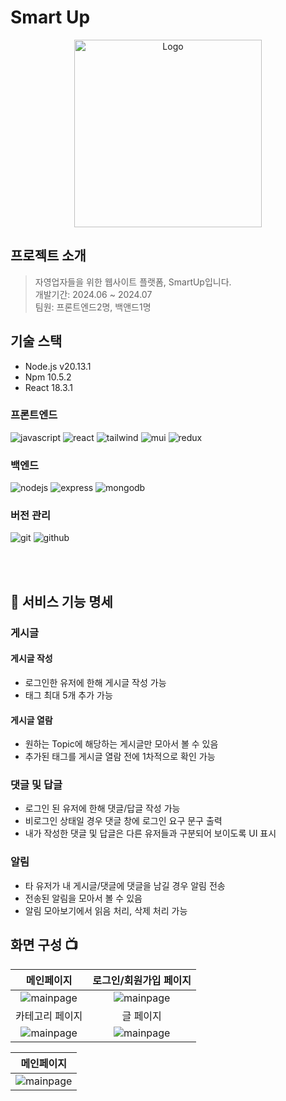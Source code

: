 # Smart Up

<div style="text-align: center;">
  <img src="https://github.com/funizo/project/blob/dev/FE/public/img/logo.png?raw=true" alt="Logo" width="300" height="300">
</div>

## 프로젝트 소개

> 자영업자들을 위한 웹사이트 플랫폼, SmartUp입니다.
> <br>
> 개발기간: 2024.06 ~ 2024.07
> <br>
> 팀원: 프론트엔드2명, 백앤드1명

## 기술 스택
- Node.js v20.13.1
- Npm 10.5.2
- React 18.3.1

### 프론트엔드<br>

![javascript](https://img.shields.io/badge/javascript-F7DF1E?style=for-the-badge&logo=javascript&logoColor=black)
![react](https://img.shields.io/badge/react-61DAFB?style=for-the-badge&logo=react&logoColor=black)
![tailwind](https://img.shields.io/badge/tailwind-06B6D4?style=for-the-badge&logo=tailwind-css&logoColor=white)
![mui](https://img.shields.io/badge/Material--UI-0081CB?style=for-the-badge&logo=material-ui&logoColor=white)
![redux](https://img.shields.io/badge/Redux-593D88?style=for-the-badge&logo=redux&logoColor=white)

### 백엔드<br>

![nodejs](https://img.shields.io/badge/node.js-339933?style=for-the-badge&logo=Node.js&logoColor=white)
![express](https://img.shields.io/badge/express-000000?style=for-the-badge&logo=express&logoColor=white)
![mongodb](https://img.shields.io/badge/mongoDB-47A248?style=for-the-badge&logo=MongoDB&logoColor=white)

### 버전 관리<br>

![git](https://img.shields.io/badge/git-F05032?style=for-the-badge&logo=git&logoColor=white)
![github](https://img.shields.io/badge/github-181717?style=for-the-badge&logo=github&logoColor=white)

<br>
<br>

## 📌 서비스 기능 명세

### 게시글
#### 게시글 작성
- 로그인한 유저에 한해 게시글 작성 가능
- 태그 최대 5개 추가 가능

#### 게시글 열람
- 원하는 Topic에 해당하는 게시글만 모아서 볼 수 있음
- 추가된 태그를 게시글 열람 전에 1차적으로 확인 가능

### 댓글 및 답글
- 로그인 된 유저에 한해 댓글/답글 작성 가능
- 비로그인 상태일 경우 댓글 창에 로그인 요구 문구 출력
- 내가 작성한 댓글 및 답글은 다른 유저들과 구분되어 보이도록 UI 표시

### 알림
- 타 유저가 내 게시글/댓글에 댓글을 남길 경우 알림 전송
- 전송된 알림을 모아서 볼 수 있음
- 알림 모아보기에서 읽음 처리, 삭제 처리 가능

## 화면 구성 📺

|                                                  메인페이지                                                   |                                           로그인/회원가입 페이지                                            |
| :-----------------------------------------------------------------------------------------------------------: | :---------------------------------------------------------------------------------------------------------: |
|   <img src="https://github.com/funizo/project/blob/dev/FE/public/img/mainpage.png?raw=true" alt="mainpage">   |  <img src="https://github.com/funizo/project/blob/dev/FE/public/img/authpage.png?raw=true" alt="mainpage">  |
|                                                카테고리 페이지                                                |                                                  글 페이지                                                  |
| <img src="https://github.com/funizo/project/blob/dev/FE/public/img/categorypage.png?raw=true" alt="mainpage"> | <img src="https://github.com/funizo/project/blob/dev/FE/public/img/detailpage.png?raw=true" alt="mainpage"> |

| 메인페이지  
| :-----------------------------------------------------------------------------------------------------------:
| <img src="https://github.com/funizo/project/blob/dev/FE/public/img/createpage.png?raw=true" alt="mainpage"> |
